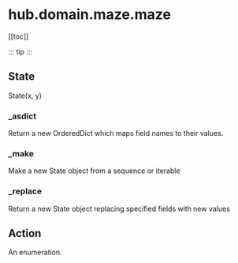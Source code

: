 # hub.domain.maze.maze

[[toc]]

::: tip
<skdecide-summary></skdecide-summary>
:::

## State

State(x, y)

### \_asdict <Badge text="State" type="tip"/>

<skdecide-signature name= "_asdict" :sig="{'params': [{'name': 'self'}]}"></skdecide-signature>

Return a new OrderedDict which maps field names to their values.

### \_make <Badge text="State" type="tip"/>

<skdecide-signature name= "_make" :sig="{'params': [{'name': 'iterable'}]}"></skdecide-signature>

Make a new State object from a sequence or iterable

### \_replace <Badge text="State" type="tip"/>

<skdecide-signature name= "_replace" :sig="{'params': [{'name': '_self'}, {'name': 'kwds'}]}"></skdecide-signature>

Return a new State object replacing specified fields with new values

## Action

An enumeration.

